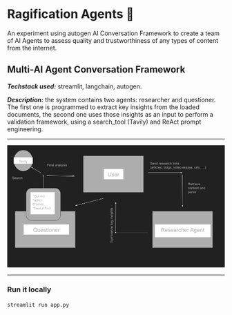 # Ragification Agents 🤖
An experiment using autogen AI Conversation Framework to create a team of AI Agents to assess quality and trustworthiness of any types of content from the internet.
## Multi-AI Agent Conversation Framework
**_Techstack used:_** streamlit, langchain, autogen.

**_Description:_** the system contains two agents: researcher and questioner. The first one is programmed to extract key insights from the loaded documents, the second one uses those insights as an input to perform a validation framework, using a search_tool (Tavily) and ReAct prompt engineering.
____________________________________________________________________________________
![framework](https://github.com/phamkinhquoc2002/Ragification/blob/main/presentation.png)
____________________________________________________________________________________
### Run it locally
```
streamlit run app.py
```
